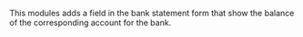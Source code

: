 This modules adds a field in the bank statement form that show the balance of the corresponding account for the bank.